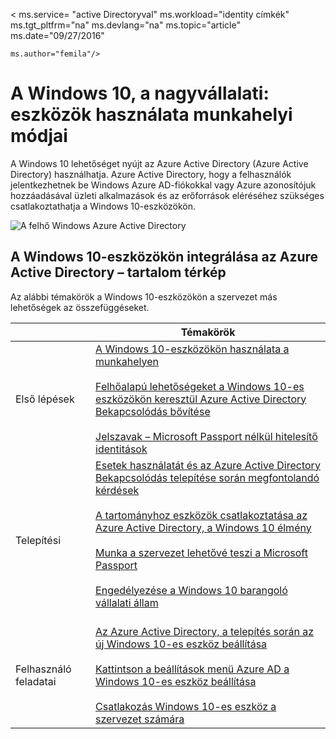 <properties
    pageTitle="A Windows 10, a nagyvállalati: eszközök használata munkahelyi módjai |} Microsoft Azure"
    description="Windows 10-es eszköz nagyvállalatoknak és Azure Active Directory integrálása a Windows felhő üzembe helyezése áttekintése. Szemben a különböző módokon egy eszközt kell kiépítéstől és az Azure portálon keresztül egy vállalati használt."
    keywords="a felhő Windows Azure Active Directory, a Windows Azure, a Windows Azure-eszközön a Windows 10-eszközökön"
    services="active-directory"
    documentationCenter=""
    authors="femila"
    manager="swadhwa"
    editor=""
    tags="azure-classic-portal"/>

< ms.service= "active Directoryval" ms.workload="identity címkék" ms.tgt_pltfrm="na" ms.devlang="na" ms.topic="article" ms.date="09/27/2016"

    ms.author="femila"/>

# <a name="windows-10-for-the-enterprise-ways-to-use-devices-for-work"></a>A Windows 10, a nagyvállalati: eszközök használata munkahelyi módjai

A Windows 10 lehetőséget nyújt az Azure Active Directory (Azure Active Directory) használhatja. Azure Active Directory, hogy a felhasználók jelentkezhetnek be Windows Azure AD-fiókokkal vagy Azure azonosítójuk hozzáadásával üzleti alkalmazások és az erőforrások eléréséhez szükséges csatlakoztathatja a Windows 10-eszközökön.

![A felhő Windows Azure Active Directory](./media/active-directory-azureadjoin/windows10-overview.png)


## <a name="integrating-windows-10-devices-with-azure-active-directory--a-content-map"></a>A Windows 10-eszközökön integrálása az Azure Active Directory – tartalom térkép

Az alábbi témakörök a Windows 10-eszközökön a szervezet más lehetőségek az összefüggéseket.

|              | Témakörök                                                                                                                                                                                                    |
|--------------------------------|-------------------------------------------------------------------------------------------------------------------------------------------------------------------------------------------------------------------------------------------------------------------------------------------------------------|
| Első lépések                  | [A Windows 10-eszközökön használata a munkahelyen](active-directory-azureadjoin-windows10-devices.md) <br> <br> [Felhőalapú lehetőségeket a Windows 10-es eszközökön keresztül Azure Active Directory Bekapcsolódás bővítése](active-directory-azureadjoin-overview.md) <br> <br> [Jelszavak – Microsoft Passport nélkül hitelesítő identitások](active-directory-azureadjoin-passport.md)                              |
| Telepítési     | [Esetek használatát és az Azure Active Directory Bekapcsolódás telepítése során megfontolandó kérdések](active-directory-azureadjoin-deployment-aadjoindirect.md) <br><br> [A tartományhoz eszközök csatlakoztatása az Azure Active Directory, a Windows 10 élmény](active-directory-azureadjoin-devices-group-policy.md)<br><br>[Munka a szervezet lehetővé teszi a Microsoft Passport](active-directory-azureadjoin-passport-deployment.md)<br><br> [Engedélyezése a Windows 10 barangoló vállalati állam](active-directory-windows-enterprise-state-roaming-overview.md)<br><br> |
| Felhasználó feladatai    | [Az Azure Active Directory, a telepítés során az új Windows 10-es eszköz beállítása](active-directory-azureadjoin-user-frx.md) <br><br> [Kattintson a beállítások menü Azure AD a Windows 10-es eszköz beállítása](active-directory-azureadjoin-user-upgrade.md) <br><br> [Csatlakozás Windows 10-es eszköz a szervezet számára](active-directory-azureadjoin-personal-device.md) |
